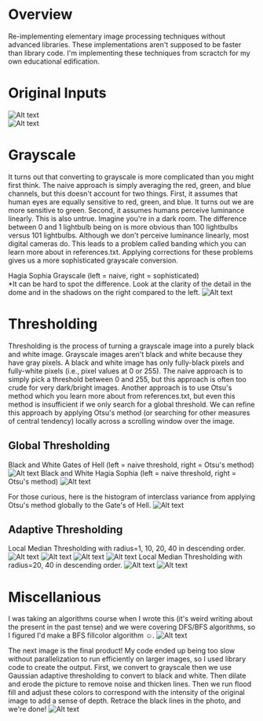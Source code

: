 # Overview
Re-implementing elementary image processing techniques without advanced libraries. These implementations aren't supposed to be faster than library code. I'm implementing these techniques from scractch for my own educational edification.

# Original Inputs
![Alt text](/data/hagia_sophia.jpeg)  
![Alt text](/data/gates_of_hell.jpeg)



# Grayscale
It turns out that converting to grayscale is more complicated than you might first think. The naive approach is simply averaging the red, green, and blue channels, but this doesn't account for two things. First, it assumes that human eyes are equally sensitive to red, green, and blue. It turns out we are more sensitive to green. Second, it assumes humans perceive luminance linearly. This is also untrue. Imagine you're in a dark room. The difference between 0 and 1 lightbulb being on is more obvious than 100 lightbulbs versus 101 lightbulbs. Although we don't perceive luminance linearly, most digital cameras do. This leads to a problem called banding which you can learn more about in references.txt. Applying corrections for these problems gives us a more sophisticated grayscale conversion.

Hagia Sophia Grayscale (left = naive, right = sophisticated)  
*It can be hard to spot the difference. Look at the clarity of the detail in the dome and in the shadows on the right compared to the left.
![Alt text](/outputs/hagia_sophia_grayscale_comparison.png)

# Thresholding
Thresholding is the process of turning a grayscale image into a purely black and white image. Grayscale images aren't black and white because they have gray pixels. A black and white image has only fully-black pixels and fully-white pixels (i.e., pixel values at 0 or 255). The naive approach is to simply pick a threshold between 0 and 255, but this approach is often too crude for very dark/bright images. Another approach is to use Otsu's method which you learn more about from references.txt, but even this method is insufficient if we only search for a global threshold. We can refine this approach by applying Otsu's method (or searching for other measures of central tendency) locally across a scrolling window over the image.

## Global Thresholding
Black and White Gates of Hell (left = naive threshold, right = Otsu's method)
![Alt text](/outputs/gates_of_hell_otsu_vs_naive.png)
Black and White Hagia Sophia (left = naive threshold, right = Otsu's method)
![Alt text](/outputs/hagia_sophia_bw_comparison.png)

For those curious, here is the histogram of interclass variance from applying Otsu's method globally to the Gate's of Hell.
![Alt text](/outputs/gates_of_hell_grayscale_intensity_otsu_histogram_and_intraclass_variance.png)



## Adaptive Thresholding
Local Median Thresholding with radius=1, 10, 20, 40 in descending order.
![Alt text](/outputs/gates_of_hell_local_median_r1.png)
![Alt text](/outputs/gates_of_hell_local_median_r10.png)
![Alt text](/outputs/gates_of_hell_local_median_r20.png)
![Alt text](/outputs/gates_of_hell_local_median_r40.png)
Local Median Thresholding with radius=20, 40 in descending order.
![Alt text](/outputs/hagia_sophia_local_median_r20.png)
![Alt text](/outputs/hagia_sophia_local_median_r40.png)


# Miscellanious
I was taking an algorithms course when I wrote this (it's weird writing about the present in the past tense) and we were covering DFS/BFS algorithms, so I figured I'd make a BFS fillcolor algorithm ☺️.
![Alt text](/outputs/multicolor_gates.jpg)

The next image is the final product! My code ended up being too slow without parallelization to run efficiently on larger images, so I used library code
to create the output. First, we convert to grayscale then we use Gaussian adaptive thresholding to convert to black and white. Then dilate and erode the picture to remove noise and thicken lines. Then we run flood fill and adjust these colors to correspond with the intensity of the original image to add a sense of depth. Retrace the black lines in the photo, and we're done!
![Alt text](/outputs/library_colored_gates.png)

